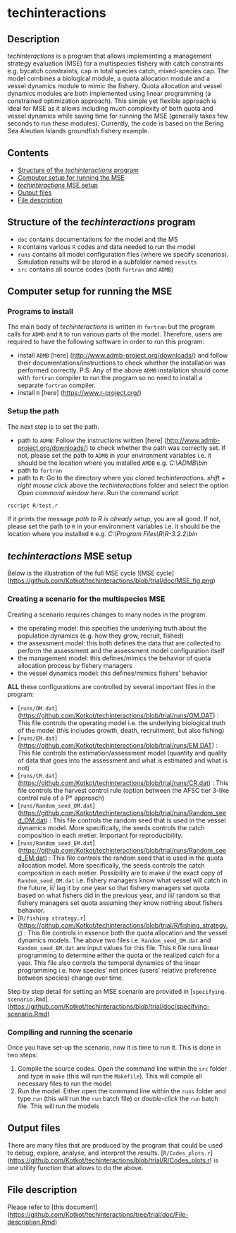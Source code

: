 # techinteractions

## Description
_techinteractions_ is a program that allows implementing a management strategy evaluation (MSE) for a multispecies fishery with catch constraints e.g. bycatch constraints, cap in total species catch, mixed-species cap. The model combines a biological module, a quota allocation module and a vessel dynamics module to mimic the fishery. 
Quota allocation and vessel dynamics modules are both implemented using linear programming (a constrained optimization approach). This simple yet flexible approach is ideal for MSE as it allows including much complexity of both quota and vessel dynamics while saving time for running the MSE (generally takes few seconds to run these modules).
Currently, the code is based on the Bering Sea Aleutian Islands groundfish fishery example. 

## Contents
- [Structure of the _techinteractions_ program](#structure-of-the-techinteractions-program)
- [Computer setup for running the MSE](#computer-setup-for-running-the-mse)
- [_techinteractions_ MSE setup](#techinteractions-mse-setup)
- [Output files](#output-files)
- [File description](#file-description)

## Structure of the _techinteractions_ program
- `doc` contains documentations for the model and the MS
- `R` contains various `R` codes and data needed to run the model
- `runs` contains all model configuration files (where we specify scenarios). Simulation results will be stored in a subfolder named `results`
- `src` contains all source codes (both `fortran` and `ADMB`)

## Computer setup for running the MSE

### Programs to install
The main body of _techinteractions_ is written in `fortran` but the program calls for `ADMD` and `R` to run various parts of the model. 
Therefore, users are required to have the following software in order to run this program:
* install `ADMB` [here] (http://www.admb-project.org/downloads/) and follow their documentations/instructions to check whether the installation was performed correctly. P.S: Any of the above `ADMB` installation should come with `fortran` compiler to run the program so no need to install a separate `fortran` compiler.
* install `R` [here] (https://www.r-project.org/)

### Setup the path
The next step is to set the path.
* path to `ADMB`:
Follow the instructions written [here] (http://www.admb-project.org/downloads/) to check whether the path was correctly set. If not, please set the path to `ADMB` in your environment variables i.e. it should be the location where you installed `AMDB` e.g. _C:\ADMB\bin_
* path to `fortran`
* path to `R`: 
Go to the directory where you cloned _techinteractions_. _shift + right mouse click_ above the _techinteractions_ folder and select the option _Open command window here_. Run the command script 

```R
rscript R/test.r
```

If it prints the message _path to R is already setup_, you are all good. If not, please set the path to `R` in your environment variables i.e. it should be the location where you installed `R` e.g. _C:\Program Files\R\R-3.2.2\bin_


## _techinteractions_ MSE setup

Below is the illustration of the full MSE cycle
![MSE cycle] (https://github.com/Kotkot/techinteractions/blob/trial/doc/MSE_fig.png) 

### Creating a scenario for the multispecies MSE 
Creating a scenario requires changes to many nodes in the program:
* the operating model: this specifies the underlying truth about the population dynamics (e.g. how they grow, recruit, fished)
* the assessment model: this both defines the data that are collected to perform the assessment and the assessment model configuration itself
* the management model: this defines/mimics the behavior of quota allocation process by fishery managers
* the vessel dynamics model: this defines/mimics fishers' behavior 

**ALL** these configurations are controlled by several important files in the program:
* [`runs/OM.dat`] (https://github.com/Kotkot/techinteractions/blob/trial/runs/OM.DAT) : This file controls the operating model i.e. the underlying biological truth of the model (this includes growth, death, recruitment, but also fishing)
* [`runs/EM.dat`] (https://github.com/Kotkot/techinteractions/blob/trial/runs/EM.DAT) : This file controls the estimation/assessment model (quantity and quality of data that goes into the assessment and what is estimated and what is not)
* [`runs/CR.dat`] (https://github.com/Kotkot/techinteractions/blob/trial/runs/CR.dat) : This file controls the harvest control rule (option between the AFSC tier 3-like control rule of a P* approach)
* [`runs/Random_seed_OM.dat`] (https://github.com/Kotkot/techinteractions/blob/trial/runs/Random_seed_OM.dat) : This file controls the random seed that is used in the vessel dynamics model. More specifically, the seeds controls the catch composition in each metier. Important for reproducibility.  
* [`runs/Random_seed_EM.dat`] (https://github.com/Kotkot/techinteractions/blob/trial/runs/Random_seed_EM.dat) : This file controls the random seed that is used in the quota allocation model. More specifically, the seeds controls the catch composition in each metier. Possibility are to make i/ the exact copy of `Random_seed_OM.dat` i.e. fishery managers know what vessel will catch in the future, ii/ lag it by one year so that fishery managers set quota based on what fishers did in the previous year, and iii/ random so that fishery managers set quota assuming they know nothing about fishers behavior. 
* [`R/fishing strategy.r`] (https://github.com/Kotkot/techinteractions/blob/trial/R/fishing_strategy.r) : This file controls in essence both the quota allocation and the vessel dynamics models. The above two files i.e. `Random_seed_OM.dat` and `Random_seed_EM.dat` are input values for this file. This `R` file runs linear programming to determine either the quota or the realized catch for a year. This file also controls the temporal dynamics of the linear programming i.e. how species' net prices (users' relative preference between species) change over time.

Step by step detail for setting an MSE scenario are provided in [`specifying-scenario.Rmd`] (https://github.com/Kotkot/techinteractions/blob/trial/doc/specifying-scenario.Rmd)

### Compiling and running the scenario
Once you have set-up the scenario, now it is time to run it. This is done in two steps:
  1. Compile the source codes. Open the command line within the `src` folder and type in `make` (this will run the `Makefile`). This will compile all necessary files to run the model
  2. Run the model. Either open the command line within the `runs` folder and type `run` (this will run the `run` batch file) or _double-click_ the `run` batch file. This will run the models

## Output files
There are many files that are produced by the program that could be used to debug, explore, analyse, and interpret the results.
[`R/Codes_plots.r`] (https://github.com/Kotkot/techinteractions/blob/trial/R/Codes_plots.r)  is one utility function that allows to do the above.
	
## File description
Please refer to [this document] (https://github.com/Kotkot/techinteractions/tree/trial/doc/File-description.Rmd) 
 	
